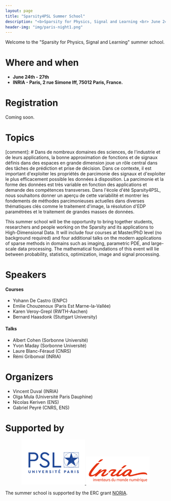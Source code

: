 ```yaml
---
layout: page
title: "Sparsity4PSL Summer School"
description: "<b>Sparsity for Physics, Signal and Learning <br> June 24th - 27th</b>"
header-img: "img/paris-night1.png"
---
```


Welcome to the "Sparsity for Physics, Signal and Learning" summer school.

Where and when
============================

  * **June 24th - 27th**
  * **INRIA - Paris, 2 rue Simone Iff, 75012 Paris, France.**

Registration
============================

Coming soon.

Topics
===========================
[comment]: # Dans de nombreux domaines des sciences, de l'industrie et de leurs applications, la bonne approximation de fonctions et de signaux définis dans des espaces en grande dimension joue un rôle central dans des tâches de prédiction et prise de décision. Dans ce contexte, il est important d'exploiter les propriétés de parcimonie des signaux et d'exploiter le plus efficacement possible les données à disposition. La parcimonie et la forme des données est très variable en fonction des applications et demande des compétences transverses. Dans l'école d'été Sparsity4PSL, nous souhaitons donner un aperçu de cette variabilité et montrer les fondements de méthodes parcimonieuses actuelles dans diverses thématiques clés comme le traitement d'image, la résolution d'EDP paramétrées et le traitement de grandes masses de données.

This summer school will be the opportunity to bring together students, researchers and people working on the Sparsity and its applications to High-Dimensional Data. It will include four courses at Master/PhD level (no background required) and four additional talks on the modern applications of sparse methods in domains such as imaging, parametric PDE, and large-scale data processing. The mathematical foundations of this event will lie between probability, statistics, optimization, image and signal processing.

Speakers
===========================
#### Courses
  * Yohann De Castro (ENPC)
  * Emilie Chouzenoux (Paris Est Marne-la-Vallée)
  * Karen Veroy-Grepl (RWTH-Aachen)
  * Bernard Haasdonk (Stuttgart University)

#### Talks
  * Albert Cohen (Sorbonne Université)
  * Yvon Maday (Sorbonne Université)
  * Laure Blanc-Féraud (CNRS)
  * Rémi Gribonval (INRIA)

Organizers
===========================
  * Vincent Duval (INRIA)
  * Olga Mula (Université Paris Dauphine)
  * Nicolas Keriven (ENS)
  * Gabriel Peyré (CNRS, ENS)

Supported by
===========================


<p align="center">

<a href="https://www.psl.eu/">
<img width="200" src="img/logo-psl.jpg"/>
</a>
<a href="https://www.psl.eu/">
<img width="200" src="img/logo-inria.jpg"/>
</a>

</p>

The summer school is supported by the ERC grant [NORIA](http://www.gpeyre.com/noria).
